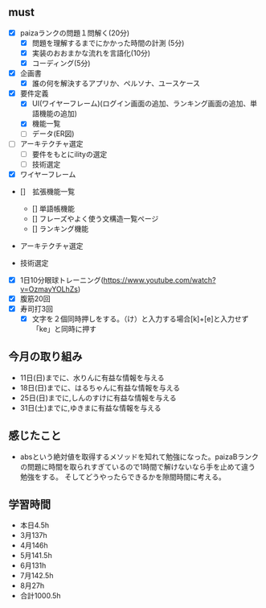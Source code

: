 


## must
- [x] paizaランクの問題１問解く(20分)
  - [x] 問題を理解するまでにかかった時間の計測 (5分)
  - [x] 実装のおおまかな流れを言語化(10分)
  - [x] コーディング(5分)
- [x] 企画書
  - [x] 誰の何を解決するアプリか、ペルソナ、ユースケース
- [x] 要件定義
  - [x] UI(ワイヤーフレーム)(ログイン画面の追加、ランキング画面の追加、単語機能の追加)
  - [x] 機能一覧
  - [ ] データ(ER図)
- [ ] アーキテクチャ選定
  - [ ] 要件をもとにilityの選定
  - [ ] 技術選定
- [x] ワイヤーフレーム
- []　拡張機能一覧
  - [] 単語帳機能
  - [] フレーズやよく使う文構造一覧ページ
  - [] ランキング機能

- アーキテクチャ選定
- 技術選定 
- [x] 1日10分眼球トレーニング(https://www.youtube.com/watch?v=OzmayYOLhZs)
- [x] 腹筋20回
- [x] 寿司打3回
  - [x] 文字を２個同時押しをする。（け）と入力する場合[k]+[e]と入力せず「ke」と同時に押す
     
## 今月の取り組み
- 11日(日)までに、水りんに有益な情報を与える
- 18日(日)までに、はるちゃんに有益な情報を与える　
- 25日(日)までに,しんのすけに有益な情報を与える
- 31日(土)までに,ゆきまに有益な情報を与える




## 感じたこと
- absという絶対値を取得するメソッドを知れて勉強になった。paizaBランクの問題に時間を取られすぎているので1時間で解けないなら手を止めて違う勉強をする。
  そしてどうやったらできるかを隙間時間に考える。
  

## 学習時間
  - 本日4.5h
  - 3月137h
  - 4月146h
  - 5月141.5h
  - 6月131h
  - 7月142.5h
  - 8月27h
  - 合計1000.5h
    




